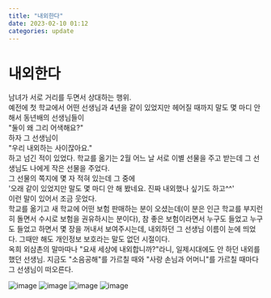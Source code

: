 ```yaml
---
title: "내외한다"
date: 2023-02-10 01:12
categories: update
---
```


# 내외한다  
남녀가 서로 거리를 두면서 상대하는 행위.  
예전에 첫 학교에서 어떤 선생님과 4년을 같이 있었지만 헤어질 때까지 말도 몇 마디 안 해서 동년배의 선생님들이   
"둘이 왜 그리 어색해요?"  
하자 그 선생님이  
"우리 내외하는 사이잖아요."  
하고 넘긴 적이 있었다. 학교를 옮기는 2월 어느 날 서로 이별 선물을 주고 받는데 그 선생님도 나에게 작은 선물을 주었다.  
그 선물의 쪽지에 몇 자 적혀 있는데 그 중에  
'오래 같이 있었지만 말도 몇 마디 안 해 봤네요. 진짜 내외했나 싶기도 하고^^'  
이런 말이 있어서 조금 웃었다.  
학교를 옮기고 새 학교에 어떤 보험 판매하는 분이 오셨는데(이 분은 인근 학교를 부지런히 돌면서 수시로 보험을 권유하시는 분이다), 참 좋은 보험이라면서 누구도 들었고 누구도 들었고 하면서 몇 장을 꺼내서 보여주시는데, 내외하던 그 선생님 이름이 눈에 띄었다. 그때만 해도 개인정보 보호라는 말도 없던 시절이다.  
옥희 외삼촌의 말마따나 "요새 세상에 내외합니까?"라니, 일제시대에도 안 하던 내외를 했던 선생님. 지금도 "소음공해"를 가르칠 때와 "사랑 손님과 어머니"를 가르칠 때마다 그 선생님이 떠오른다.

![image](http://zipnumsa.github.io/media/nae/nae1.jpg)
![image](http://zipnumsa.github.io/media/nae/nae3.jpg)
![image](http://zipnumsa.github.io/media/nae/nae4.jpg)
![image](http://zipnumsa.github.io/media/nae/nae2.jpg)
